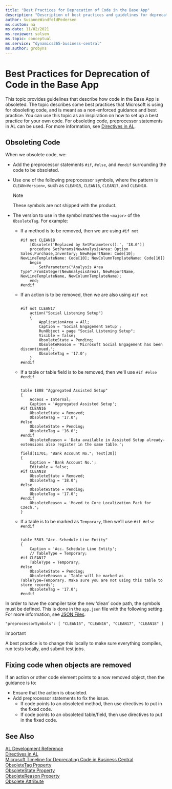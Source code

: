 ```yaml
---
title: "Best Practices for Deprecation of Code in the Base App"
description: "Description of best practices and guidelines for deprecating code in the Base App for Business Central."
author: SusanneWindfeldPedersen
ms.custom: na
ms.date: 11/02/2021
ms.reviewer: solsen
ms.topic: conceptual
ms.service: "dynamics365-business-central"
ms.author: grobyns
---
```


# Best Practices for Deprecation of Code in the Base App

This topic provides guidelines that describe how code in the Base App is obsoleted. The topic describes some best practices that Microsoft is using for obsoleting code, and is meant as a non-enforced guidance and best practice. You can use this topic as an inspiration on how to set up a best practice for your own code. For obsoleting code, preprocessor statements in AL can be used. For more information, see [Directives in AL](directives/devenv-directives-in-al.md).

## Obsoleting Code

When we obsolete code, we:

- Add the preprocessor statements `#if`, `#else`, and `#endif` surrounding the code to be obsoleted.
- Use one of the following preprocessor symbols, where the pattern is `CLEAN<Version>`, such as `CLEAN15`, `CLEAN16`, `CLEAN17`, and `CLEAN18`. 
    > [!NOTE]  
    > These symbols are not shipped with the product.
- The version to use in the symbol matches the `<major>` of the `ObsoleteTag`. For example:

    - If a method is to be removed, then we are using `#if not`
        
        ```al
        #if not CLEAN18
            [Obsolete('Replaced by SetParameters().', '18.0')]
            procedure SetParams(NewAnalysisArea: Option Sales,Purchase,Inventory; NewReportName: Code[10]; NewLineTemplateName: Code[10]; NewColumnTemplateName: Code[10])
            begin
                SetParameters("Analysis Area Type".FromInteger(NewAnalysisArea), NewReportName, NewLineTemplateName, NewColumnTemplateName);
            end;
        #endif
        ```

    - If an action is to be removed, then we are also using `#if not`

        ```al
        
        #if not CLEAN17
            action("Social Listening Setup")
            {
                ApplicationArea = All;
                Caption = 'Social Engagement Setup';
                RunObject = page "Social Listening Setup";
                Visible = false;
                ObsoleteState = Pending;
                ObsoleteReason = 'Microsoft Social Engagement has been discontinued.';
                ObsoleteTag = '17.0';
            }
        #endif
        ```

    - If a table or table field is to be removed, then we'll use `#if #else #endif`

        ```al

        table 1808 "Aggregated Assisted Setup"
        {
            Access = Internal;
            Caption = 'Aggregated Assisted Setup';
        #if CLEAN16
            ObsoleteState = Removed;
            ObsoleteTag = '17.0';
        #else
            ObsoleteState = Pending;
            ObsoleteTag = '16.0';
        #endif
            ObsoleteReason = 'Data available in Assisted Setup already- extensions also register in the same table.';
        ```        

        ```al
        field(11701; "Bank Account No."; Text[30])
        {
            Caption = 'Bank Account No.';
            Editable = false;
        #if CLEAN18
            ObsoleteState = Removed;
            ObsoleteTag = '18.0';
        #else
            ObsoleteState = Pending;
            ObsoleteTag = '17.0';
        #endif
            ObsoleteReason = 'Moved to Core Localization Pack for Czech.';
        }
        ```
    - If a table is to be marked as `Temporary`, then we'll use `#if #else #endif`

        ```al
        
        table 5503 "Acc. Schedule Line Entity"
        {
            Caption = 'Acc. Schedule Line Entity';
            // TableType = Temporary;
        #if CLEAN17
            TableType = Temporary;
        #else
            ObsoleteState = Pending;
            ObsoleteReason = 'Table will be marked as TableType=Temporary. Make sure you are not using this table to store records';
            ObsoleteTag = '17.0';
        #endif
        ```

In order to have the compiler take the new ‘clean’ code path, the symbols must be defined. This is done in the `app.json` file with the following setting. For more information, see [JSON Files](devenv-json-files.md).

```al
"preprocessorSymbols": [ "CLEAN15", "CLEAN16", "CLEAN17", "CLEAN18" ]
```

> [!IMPORTANT]  
> A best practice is to change this locally to make sure everything compiles, run tests locally, and submit test jobs.

## Fixing code when objects are removed

If an action or other code element points to a now removed object, then the guidance is to:

- Ensure that the action is obsoleted.
- Add preprocessor statements to fix the issue.
  - If code points to an obsoleted method, then use directives to put in the fixed code.
  - If code points to an obsoleted table/field, then use directives to put in the fixed code.

## See Also

[AL Development Reference](devenv-reference-overview.md)  
[Directives in AL](directives/devenv-directives-in-al.md)  
[Microsoft Timeline for Deprecating Code in Business Central](devenv-deprecation-timeline.md)  
[ObsoleteTag Property](properties/devenv-obsoletetag-property.md)  
[ObsoleteState Property](properties/devenv-obsoletestate-property.md)  
[ObsoleteReason Property](properties/devenv-obsoletereason-property.md)  
[Obsolete Attribute](methods/devenv-obsolete-attribute.md)
